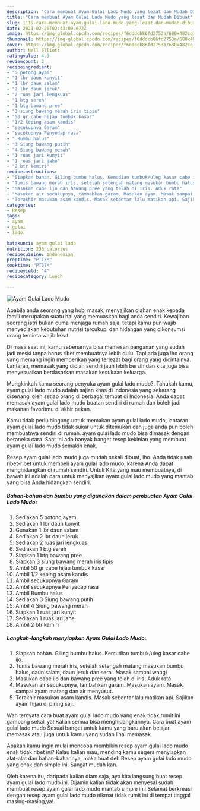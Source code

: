 ```yaml
---
description: "Cara membuat Ayam Gulai Lado Mudo yang lezat dan Mudah Dibuat"
title: "Cara membuat Ayam Gulai Lado Mudo yang lezat dan Mudah Dibuat"
slug: 1119-cara-membuat-ayam-gulai-lado-mudo-yang-lezat-dan-mudah-dibuat
date: 2021-02-26T02:43:09.672Z
image: https://img-global.cpcdn.com/recipes/f6dddcb86fd2753a/680x482cq70/ayam-gulai-lado-mudo-foto-resep-utama.jpg
thumbnail: https://img-global.cpcdn.com/recipes/f6dddcb86fd2753a/680x482cq70/ayam-gulai-lado-mudo-foto-resep-utama.jpg
cover: https://img-global.cpcdn.com/recipes/f6dddcb86fd2753a/680x482cq70/ayam-gulai-lado-mudo-foto-resep-utama.jpg
author: Nell Elliott
ratingvalue: 4.9
reviewcount: 3
recipeingredient:
- "5 potong ayam"
- "1 lbr daun kunyit"
- "1 lbr daun salam"
- "2 lbr daun jeruk"
- "2 ruas jari lengkuas"
- "1 btg sereh"
- "1 btg bawang pree"
- "3 siung bawang merah iris tipis"
- "50 gr cabe hijau tumbuk kasar"
- "1/2 keping asam kandis"
- "secukupnya Garam"
- "secukupnya Penyedap rasa"
- " Bumbu halus"
- "3 Siung bawang putih"
- "4 Siung bawang merah"
- "1 ruas jari kunyit"
- "1 ruas jari jahe"
- "2 btr kemiri"
recipeinstructions:
- "Siapkan bahan. Giling bumbu halus. Kemudian tumbuk/uleg kasar cabe ijo."
- "Tumis bawang merah iris, setelah setengah matang masukan bumbu halus, daun salam, daun jeruk dan serai. Masak sampai wangi"
- "Masukan cabe ijo dan bawang pree yang telah di iris. Aduk rata"
- "Masukan air secukupnya, tambahkan garam. Masukan ayam. Masak sampai ayam matang dan air menyusut."
- "Terakhir masukan asam kandis. Masak sebentar lalu matikan api. Sajikan ayam hijau di piring saji."
categories:
- Resep
tags:
- ayam
- gulai
- lado

katakunci: ayam gulai lado 
nutrition: 236 calories
recipecuisine: Indonesian
preptime: "PT13M"
cooktime: "PT37M"
recipeyield: "4"
recipecategory: Lunch

---
```



![Ayam Gulai Lado Mudo](https://img-global.cpcdn.com/recipes/f6dddcb86fd2753a/680x482cq70/ayam-gulai-lado-mudo-foto-resep-utama.jpg)

Apabila anda seorang yang hobi masak, menyajikan olahan enak kepada famili merupakan suatu hal yang memuaskan bagi anda sendiri. Kewajiban seorang istri bukan cuma menjaga rumah saja, tetapi kamu pun wajib menyediakan kebutuhan nutrisi tercukupi dan hidangan yang dikonsumsi orang tercinta wajib lezat.

Di masa  saat ini, kamu sebenarnya bisa memesan panganan yang sudah jadi meski tanpa harus ribet membuatnya lebih dulu. Tapi ada juga lho orang yang memang ingin memberikan yang terlezat bagi orang yang dicintainya. Lantaran, memasak yang diolah sendiri jauh lebih bersih dan kita juga bisa menyesuaikan berdasarkan masakan kesukaan keluarga. 



Mungkinkah kamu seorang penyuka ayam gulai lado mudo?. Tahukah kamu, ayam gulai lado mudo adalah sajian khas di Indonesia yang sekarang disenangi oleh setiap orang di berbagai tempat di Indonesia. Anda dapat memasak ayam gulai lado mudo buatan sendiri di rumah dan boleh jadi makanan favoritmu di akhir pekan.

Kamu tidak perlu bingung untuk memakan ayam gulai lado mudo, lantaran ayam gulai lado mudo tidak sukar untuk ditemukan dan juga anda pun boleh membuatnya sendiri di rumah. ayam gulai lado mudo bisa dimasak dengan beraneka cara. Saat ini ada banyak banget resep kekinian yang membuat ayam gulai lado mudo semakin enak.

Resep ayam gulai lado mudo juga mudah sekali dibuat, lho. Anda tidak usah ribet-ribet untuk membeli ayam gulai lado mudo, karena Anda dapat menghidangkan di rumah sendiri. Untuk Kita yang mau membuatnya, di bawah ini adalah cara untuk menyajikan ayam gulai lado mudo yang mantab yang bisa Anda hidangkan sendiri.

<!--inarticleads1-->

##### Bahan-bahan dan bumbu yang digunakan dalam pembuatan Ayam Gulai Lado Mudo:

1. Sediakan 5 potong ayam
1. Sediakan 1 lbr daun kunyit
1. Gunakan 1 lbr daun salam
1. Sediakan 2 lbr daun jeruk
1. Sediakan 2 ruas jari lengkuas
1. Sediakan 1 btg sereh
1. Siapkan 1 btg bawang pree
1. Siapkan 3 siung bawang merah iris tipis
1. Ambil 50 gr cabe hijau tumbuk kasar
1. Ambil 1/2 keping asam kandis
1. Ambil secukupnya Garam
1. Ambil secukupnya Penyedap rasa
1. Ambil  Bumbu halus
1. Sediakan 3 Siung bawang putih
1. Ambil 4 Siung bawang merah
1. Siapkan 1 ruas jari kunyit
1. Sediakan 1 ruas jari jahe
1. Ambil 2 btr kemiri




<!--inarticleads2-->

##### Langkah-langkah menyiapkan Ayam Gulai Lado Mudo:

1. Siapkan bahan. Giling bumbu halus. Kemudian tumbuk/uleg kasar cabe ijo.
1. Tumis bawang merah iris, setelah setengah matang masukan bumbu halus, daun salam, daun jeruk dan serai. Masak sampai wangi
1. Masukan cabe ijo dan bawang pree yang telah di iris. Aduk rata
1. Masukan air secukupnya, tambahkan garam. Masukan ayam. Masak sampai ayam matang dan air menyusut.
1. Terakhir masukan asam kandis. Masak sebentar lalu matikan api. Sajikan ayam hijau di piring saji.




Wah ternyata cara buat ayam gulai lado mudo yang enak tidak rumit ini gampang sekali ya! Kalian semua bisa menghidangkannya. Cara buat ayam gulai lado mudo Sesuai banget untuk kamu yang baru akan belajar memasak atau juga untuk kamu yang sudah lihai memasak.

Apakah kamu ingin mulai mencoba membikin resep ayam gulai lado mudo enak tidak ribet ini? Kalau kalian mau, mending kamu segera menyiapkan alat-alat dan bahan-bahannya, maka buat deh Resep ayam gulai lado mudo yang enak dan simple ini. Sangat mudah kan. 

Oleh karena itu, daripada kalian diam saja, ayo kita langsung buat resep ayam gulai lado mudo ini. Dijamin kalian tiidak akan menyesal sudah membuat resep ayam gulai lado mudo mantab simple ini! Selamat berkreasi dengan resep ayam gulai lado mudo nikmat tidak rumit ini di tempat tinggal masing-masing,ya!.

